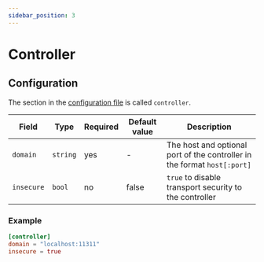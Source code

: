 ```yaml
---
sidebar_position: 3
---
```


# Controller

## Configuration

The section in the [configuration file](configuration.md) is called `controller`.

| Field      | Type     | Required | Default value | Description                                                              |
| ---------- | -------- | -------- | ------------- | ------------------------------------------------------------------------ |
| `domain`   | `string` | yes      | -             | The host and optional port of the controller in the format `host[:port]` |
| `insecure` | `bool`   | no       | false         | `true` to disable transport security to the controller                   |

### Example

```toml
[controller]
domain = "localhost:11311"
insecure = true
```
